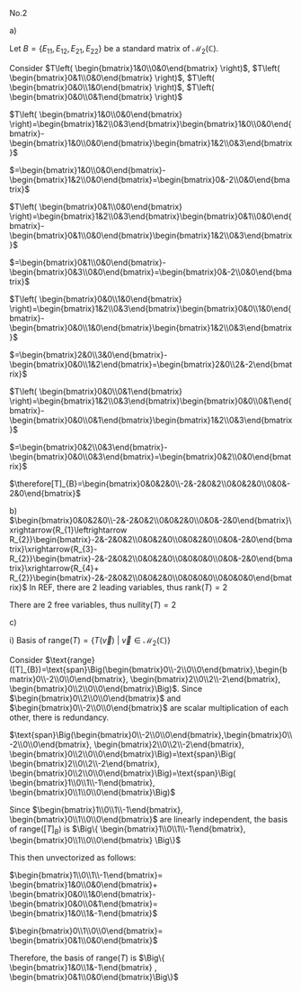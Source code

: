 No.2

a)

Let $B=\{ E_{11}, E_{12}, E_{21}, E_{22} \}$ be a standard matrix of $\mathcal{M}_{2}(\mathbb{C})$.

Consider $T\left( \begin{bmatrix}1&0\\0&0\end{bmatrix} \right)$, $T\left( \begin{bmatrix}0&1\\0&0\end{bmatrix} \right)$, $T\left( \begin{bmatrix}0&0\\1&0\end{bmatrix} \right)$, $T\left( \begin{bmatrix}0&0\\0&1\end{bmatrix} \right)$

$T\left( \begin{bmatrix}1&0\\0&0\end{bmatrix} \right)=\begin{bmatrix}1&2\\0&3\end{bmatrix}\begin{bmatrix}1&0\\0&0\end{bmatrix}-\begin{bmatrix}1&0\\0&0\end{bmatrix}\begin{bmatrix}1&2\\0&3\end{bmatrix}$ 

$=\begin{bmatrix}1&0\\0&0\end{bmatrix}-\begin{bmatrix}1&2\\0&0\end{bmatrix}=\begin{bmatrix}0&-2\\0&0\end{bmatrix}$


$T\left( \begin{bmatrix}0&1\\0&0\end{bmatrix} \right)=\begin{bmatrix}1&2\\0&3\end{bmatrix}\begin{bmatrix}0&1\\0&0\end{bmatrix}-\begin{bmatrix}0&1\\0&0\end{bmatrix}\begin{bmatrix}1&2\\0&3\end{bmatrix}$ 

$=\begin{bmatrix}0&1\\0&0\end{bmatrix}-\begin{bmatrix}0&3\\0&0\end{bmatrix}=\begin{bmatrix}0&-2\\0&0\end{bmatrix}$


$T\left( \begin{bmatrix}0&0\\1&0\end{bmatrix} \right)=\begin{bmatrix}1&2\\0&3\end{bmatrix}\begin{bmatrix}0&0\\1&0\end{bmatrix}-\begin{bmatrix}0&0\\1&0\end{bmatrix}\begin{bmatrix}1&2\\0&3\end{bmatrix}$ 

$=\begin{bmatrix}2&0\\3&0\end{bmatrix}-\begin{bmatrix}0&0\\1&2\end{bmatrix}=\begin{bmatrix}2&0\\2&-2\end{bmatrix}$


$T\left( \begin{bmatrix}0&0\\0&1\end{bmatrix} \right)=\begin{bmatrix}1&2\\0&3\end{bmatrix}\begin{bmatrix}0&0\\0&1\end{bmatrix}-\begin{bmatrix}0&0\\0&1\end{bmatrix}\begin{bmatrix}1&2\\0&3\end{bmatrix}$ 

$=\begin{bmatrix}0&2\\0&3\end{bmatrix}-\begin{bmatrix}0&0\\0&3\end{bmatrix}=\begin{bmatrix}0&2\\0&0\end{bmatrix}$

$\therefore[T]_{B}=\begin{bmatrix}0&0&2&0\\-2&-2&0&2\\0&0&2&0\\0&0&-2&0\end{bmatrix}$

b)
$\begin{bmatrix}0&0&2&0\\-2&-2&0&2\\0&0&2&0\\0&0&-2&0\end{bmatrix}\xrightarrow{R_{1}\leftrightarrow R_{2}}\begin{bmatrix}-2&-2&0&2\\0&0&2&0\\0&0&2&0\\0&0&-2&0\end{bmatrix}\xrightarrow{R_{3}- R_{2}}\begin{bmatrix}-2&-2&0&2\\0&0&2&0\\0&0&0&0\\0&0&-2&0\end{bmatrix}\xrightarrow{R_{4}+ R_{2}}\begin{bmatrix}-2&-2&0&2\\0&0&2&0\\0&0&0&0\\0&0&0&0\end{bmatrix}$
In REF, there are 2 leading variables, thus $\text{rank}(T)=2$

There are 2 free variables, thus $\text{nullity}(T)=2$

c)

i) Basis of $\text{range}(T)=\{T(\vec{v}) \text{ | }\vec{v}\in \mathcal{M}_{2}(\mathbb{C}) \}$

Consider $\text{range}([T]_{B})=\text{span}\Big(\begin{bmatrix}0\\-2\\0\\0\end{bmatrix},\begin{bmatrix}0\\-2\\0\\0\end{bmatrix}, \begin{bmatrix}2\\0\\2\\-2\end{bmatrix}, \begin{bmatrix}0\\2\\0\\0\end{bmatrix}\Big)$. Since $\begin{bmatrix}0\\2\\0\\0\end{bmatrix}$ and $\begin{bmatrix}0\\-2\\0\\0\end{bmatrix}$ are scalar multiplication of each other, there is redundancy.

$\text{span}\Big(\begin{bmatrix}0\\-2\\0\\0\end{bmatrix},\begin{bmatrix}0\\-2\\0\\0\end{bmatrix}, \begin{bmatrix}2\\0\\2\\-2\end{bmatrix}, \begin{bmatrix}0\\2\\0\\0\end{bmatrix}\Big)=\text{span}\Big( \begin{bmatrix}2\\0\\2\\-2\end{bmatrix}, \begin{bmatrix}0\\2\\0\\0\end{bmatrix}\Big)=\text{span}\Big( \begin{bmatrix}1\\0\\1\\-1\end{bmatrix}, \begin{bmatrix}0\\1\\0\\0\end{bmatrix}\Big)$

Since $\begin{bmatrix}1\\0\\1\\-1\end{bmatrix}, \begin{bmatrix}0\\1\\0\\0\end{bmatrix}$ are linearly independent, the basis of $\text{range}([T]_{B})$ is $\Big\{ \begin{bmatrix}1\\0\\1\\-1\end{bmatrix}, \begin{bmatrix}0\\1\\0\\0\end{bmatrix} \Big\}$

This then unvectorized as follows:

$\begin{bmatrix}1\\0\\1\\-1\end{bmatrix}= \begin{bmatrix}1&0\\0&0\end{bmatrix}+ \begin{bmatrix}0&0\\1&0\end{bmatrix}- \begin{bmatrix}0&0\\0&1\end{bmatrix}= \begin{bmatrix}1&0\\1&-1\end{bmatrix}$

$\begin{bmatrix}0\\1\\0\\0\end{bmatrix}= \begin{bmatrix}0&1\\0&0\end{bmatrix}$

Therefore, the basis of $\text{range}(T)$ is $\Big\{ \begin{bmatrix}1&0\\1&-1\end{bmatrix} , \begin{bmatrix}0&1\\0&0\end{bmatrix}\Big\}$
